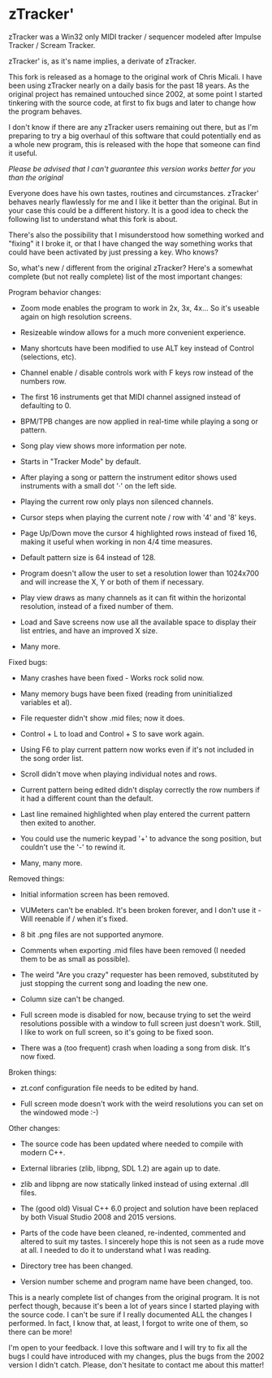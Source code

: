 zTracker'
=========

zTracker was a Win32 only MIDI tracker / sequencer modeled after Impulse Tracker / Scream Tracker. 

zTracker' is, as it's name implies, a derivate of zTracker.

This fork is released as a homage to the original work of Chris Micali. I have been using zTracker nearly on a daily basis for the past 18 years. As the original project has remained untouched since 2002, at some point I started tinkering with the source code, at first to fix bugs and later to change how the program behaves.

I don't know if there are any zTracker users remaining out there, but as I'm preparing to try a big overhaul of this software that could potentially end as a whole new program, this is released with the hope that someone can find it useful.

*Please be advised that I can't guarantee this version works better for you than the original*

Everyone does have his own tastes, routines and circumstances. zTracker' behaves nearly flawlessly for me and I like it better than the original. But in your case this could be a different history. It is a good idea to check the following list to understand what this fork is about.

There's also the possibility that I misunderstood how something worked and "fixing" it I broke it, or that I have changed the way something works that could have been activated by just pressing a key. Who knows?


So, what's new / different from the original zTracker? Here's a somewhat complete (but not really complete) list of the most important changes:


Program behavior changes:

- Zoom mode enables the program to work in 2x, 3x, 4x... So it's useable again on high resolution screens.

- Resizeable window allows for a much more convenient experience.

- Many shortcuts have been modified to use ALT key instead of Control (selections, etc).

- Channel enable / disable controls work with F keys row instead of the numbers row.

- The first 16 instruments get that MIDI channel assigned instead of defaulting to 0.

- BPM/TPB changes are now applied in real-time while playing a song or pattern.

- Song play view shows more information per note.

- Starts in "Tracker Mode" by default.

- After playing a song or pattern the instrument editor shows used instruments with a small dot '·' on the left side.

- Playing the current row only plays non silenced channels.

- Cursor steps when playing the current note / row with '4' and '8' keys.

- Page Up/Down move the cursor 4 highlighted rows instead of fixed 16, making it useful when working in non 4/4 time measures.

- Default pattern size is 64 instead of 128.

- Program doesn't allow the user to set a resolution lower than 1024x700 and will increase the X, Y or both of them if necessary.
  
- Play view draws as many channels as it can fit within the horizontal resolution, instead of a fixed number of them.
  
- Load and Save screens now use all the available space to display their list entries, and have an improved X size.

- Many more.


Fixed bugs:

- Many crashes have been fixed - Works rock solid now.
  
- Many memory bugs have been fixed (reading from uninitialized variables et al).

- File requester didn't show .mid files; now it does.

- Control + L to load and Control + S to save work again.

- Using F6 to play current pattern now works even if it's not included in the song order list.

- Scroll didn't move when playing individual notes and rows.

- Current pattern being edited didn't display correctly the row numbers if it had a different count than the default.
  
- Last line remained highlighted when play entered the current pattern then exited to another.

- You could use the numeric keypad '+' to advance the song position, but couldn't use the '-' to rewind it.

- Many, many more.


Removed things:

- Initial information screen has been removed.

- VUMeters can't be enabled. It's been broken forever, and I don't use it - Will reenable if / when it's fixed.
  
- 8 bit .png files are not supported anymore.

- Comments when exporting .mid files have been removed (I needed them to be as small as possible).

- The weird "Are you crazy" requester has been removed, substituted by just stopping the current song and loading the new one.
  
- Column size can't be changed.

- Full screen mode is disabled for now, because trying to set the weird resolutions possible with a window to full screen just doesn't work. Still, I like to work on full screen, so it's going to be fixed soon.

- There was a (too frequent) crash when loading a song from disk. It's now fixed.
  

Broken things:

- zt.conf configuration file needs to be edited by hand.

- Full screen mode doesn't work with the weird resolutions you can set on the windowed mode :-)


Other changes:

- The source code has been updated where needed to compile with modern C++.

- External libraries (zlib, libpng, SDL 1.2) are again up to date.

- zlib and libpng are now statically linked instead of using external .dll files.

- The (good old) Visual C++ 6.0 project and solution have been replaced by both Visual Studio 2008 and 2015 versions.
  
- Parts of the code have been cleaned, re-indented, commented and altered to suit my tastes. I sincerely hope this is not seen as a rude move at all. I needed to do it to understand what I was reading.
  
- Directory tree has been changed.

- Version number scheme and program name have been changed, too.


This is a nearly complete list of changes from the original program. It is not perfect though, because it's been a lot of years since I started playing with the source code. I can't be sure if I really documented ALL the changes I performed. In fact, I know that, at least, I forgot to write one of them, so there can be more!

I'm open to your feedback. I love this software and I will try to fix all the bugs I could have introduced with my changes, plus the bugs from the 2002 version I didn't catch. Please, don't hesitate to contact me about this matter!
